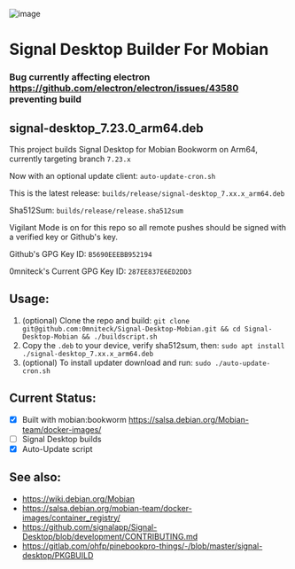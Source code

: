 ![image](https://github.com/user-attachments/assets/202613c2-97b8-4b54-b72c-6f8e110f0ff4)

# Signal Desktop Builder For Mobian
### Bug currently affecting electron https://github.com/electron/electron/issues/43580 preventing build
## signal-desktop_7.23.0_arm64.deb

This project builds Signal Desktop for Mobian Bookworm on Arm64, currently targeting branch `7.23.x`

Now with an optional update client: `auto-update-cron.sh`

This is the latest release: `builds/release/signal-desktop_7.xx.x_arm64.deb`

Sha512Sum: `builds/release/release.sha512sum`

Vigilant Mode is on for this repo so all remote pushes should be signed with a verified key or Github's key.

Github's GPG Key ID: `B5690EEEBB952194`

0mniteck's Current GPG Key ID: `287EE837E6ED2DD3`

## Usage:

1. (optional) Clone the repo and build: `git clone git@github.com:0mniteck/Signal-Desktop-Mobian.git && cd Signal-Desktop-Mobian && ./buildscript.sh`
2. Copy the `.deb` to your device, verify sha512sum, then: `sudo apt install ./signal-desktop_7.xx.x_arm64.deb`
3. (optional) To install updater download and run: `sudo ./auto-update-cron.sh`

## Current Status:

* [x] Built with mobian:bookworm https://salsa.debian.org/Mobian-team/docker-images/
* [ ] Signal Desktop builds
* [x] Auto-Update script

## See also:

* https://wiki.debian.org/Mobian
* https://salsa.debian.org/mobian-team/docker-images/container_registry/
* https://github.com/signalapp/Signal-Desktop/blob/development/CONTRIBUTING.md
* https://gitlab.com/ohfp/pinebookpro-things/-/blob/master/signal-desktop/PKGBUILD
